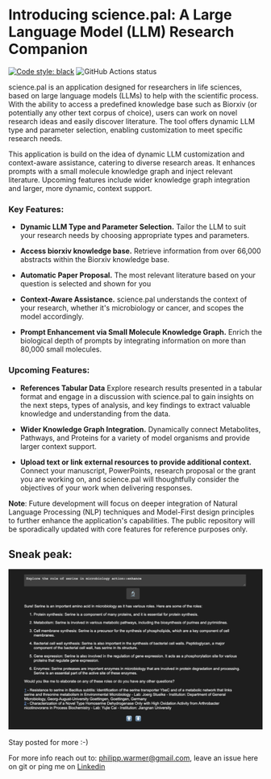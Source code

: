 # Introducing science.pal: A Large Language Model (LLM) Research Companion
[![Code style: black](https://img.shields.io/badge/code%20style-black-000000.svg)](https://github.com/psf/black)
![GitHub Actions status](https://github.com/PhilWa/precision-LLMs-for-bio-research/actions/workflows/main.yml/badge.svg)

science.pal is an application designed for researchers in life sciences, based on large language models (LLMs) to help with the scientific process. With the ability to access a predefined knowledge base such as Biorxiv (or potentially any other text corpus of choice), users can work on novel research ideas and easily discover literature. The tool offers dynamic LLM type and parameter selection, enabling customization to meet specific research needs.

This application is build on the idea of dynamic LLM customization and context-aware assistance, catering to diverse research areas. It enhances prompts with a small molecule knowledge graph and inject relevant literature. Upcoming features include wider knowledge graph integration and larger, more dynamic, context support. 

### Key Features:

- **Dynamic LLM Type and Parameter Selection.**
 Tailor the LLM to suit your research needs by choosing appropriate types and parameters.

- **Access biorxiv knowledge base.**
 Retrieve information from over 66,000 abstracts within the Biorxiv knowledge base.

- **Automatic Paper Proposal.**
 The most relevant literature based on your question is selected and shown for you

- **Context-Aware Assistance.**
 science.pal understands the context of your research, whether it's microbiology or cancer, and scopes the model accordingly.

- **Prompt Enhancement via Small Molecule Knowledge Graph.**
 Enrich the biological depth of prompts by integrating information on more than 80,000 small molecules.

### Upcoming Features:

- **References Tabular Data**
 Explore research results presented in a tabular format and engage in a discussion with science.pal to gain insights on the next steps, types of analysis, and key findings to extract valuable knowledge and understanding from the data.

- **Wider Knowledge Graph Integration.**
 Dynamically connect Metabolites, Pathways, and Proteins for a variety of model organisms and provide larger context support.


- **Upload text or link external resources to provide additional context.**
 Connect your manuscript, PowerPoints, research proposal or the grant you are working on, and science.pal will thoughtfully consider the objectives of your work when delivering responses.


**Note**: Future development will focus on deeper integration of Natural Language Processing (NLP) techniques and Model-First design principles to further enhance the application's capabilities. The public repository will be sporadically updated with core features for reference purposes only.

## Sneak peak:
![](pictures/demo.png)


Stay posted for more :-)

For more info reach out to: philipp.warmer@gmail.com, leave an issue here on git or ping me on [Linkedin](https://www.linkedin.com/in/philippwarmer/) 
